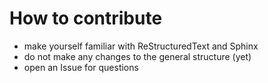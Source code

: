# How to contribute

- make yourself familiar with ReStructuredText and Sphinx
- do not make any changes to the general structure (yet)
- open an Issue for questions

